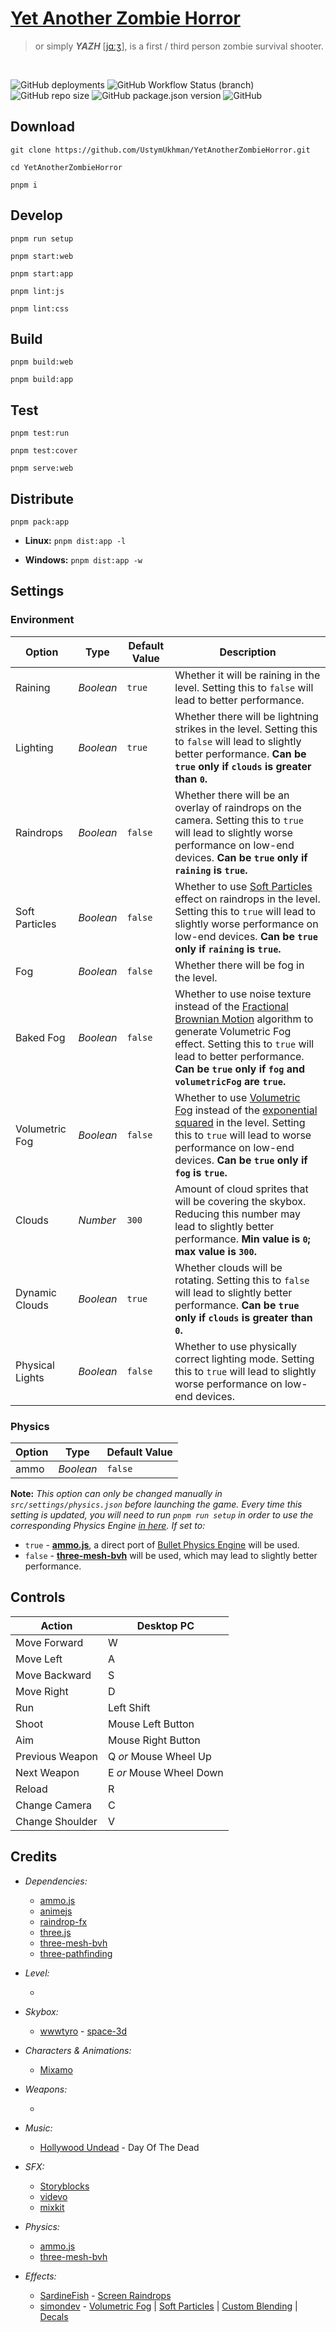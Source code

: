 # [Yet Another Zombie Horror](http://35.158.218.205/experiments/YetAnotherZombieHorror/) #
> or simply ***YAZH*** [[jɑːʒ](http://35.158.218.205/experiments/YetAnotherZombieHorror/assets/sounds/YAZH.mp3)], is a first / third person zombie survival shooter.

<br />

![GitHub deployments](https://img.shields.io/github/deployments/UstymUkhman/YetAnotherZombieHorror/github-pages)
![GitHub Workflow Status (branch)](https://img.shields.io/github/workflow/status/UstymUkhman/YetAnotherZombieHorror/Check%20commit%20message%20style/main)
![GitHub repo size](https://img.shields.io/github/repo-size/UstymUkhman/YetAnotherZombieHorror)
![GitHub package.json version](https://img.shields.io/github/package-json/v/UstymUkhman/YetAnotherZombieHorror)
![GitHub](https://img.shields.io/github/license/UstymUkhman/YetAnotherZombieHorror)

## Download ##

`git clone https://github.com/UstymUkhman/YetAnotherZombieHorror.git`

`cd YetAnotherZombieHorror`

`pnpm i`

## Develop ##

`pnpm run setup`

`pnpm start:web`

`pnpm start:app`

`pnpm lint:js`

`pnpm lint:css`

## Build ##

`pnpm build:web`

`pnpm build:app`

## Test ##

`pnpm test:run`

`pnpm test:cover`

`pnpm serve:web`

## Distribute ##

`pnpm pack:app`

  - **Linux:** `pnpm dist:app -l`

  - **Windows:** `pnpm dist:app -w`

## Settings ##

### Environment ###

| Option          | Type      | Default Value | Description |
| --------------- | --------- | ------------- | ----------- |
| Raining         | *Boolean* | `true`        | Whether it will be raining in the level. Setting this to `false` will lead to better performance. |
| Lighting        | *Boolean* | `true`        | Whether there will be lightning strikes in the level. Setting this to `false` will lead to slightly better performance. **Can be `true` only if `clouds` is greater than `0`.** |
| Raindrops       | *Boolean* | `false`       | Whether there will be an overlay of raindrops on the camera. Setting this to `true` will lead to slightly worse performance on low-end devices. **Can be `true` only if `raining` is `true`.** |
| Soft Particles  | *Boolean* | `false`       | Whether to use [Soft Particles](https://developer.download.nvidia.com/whitepapers/2007/SDK10/SoftParticles_hi.pdf) effect on raindrops in the level. Setting this to `true` will lead to slightly worse performance on low-end devices. **Can be `true` only if `raining` is `true`.** |
| Fog             | *Boolean* | `false`       | Whether there will be fog in the level. |
| Baked Fog       | *Boolean* | `false`       | Whether to use noise texture instead of the [Fractional Brownian Motion](https://www.iquilezles.org/www/articles/fbm/fbm.htm) algorithm to generate Volumetric Fog effect. Setting this to `true` will lead to better performance. **Can be `true` only if `fog` and `volumetricFog` are `true`.** |
| Volumetric Fog  | *Boolean* | `false`       | Whether to use [Volumetric Fog](https://www.gamedeveloper.com/programming/atmospheric-scattering-and-volumetric-fog-algorithm-part-1) instead of the [exponential squared](https://threejs.org/docs/#api/en/scenes/FogExp2) in the level. Setting this to `true` will lead to worse performance on low-end devices. **Can be `true` only if `fog` is `true`.** |
| Clouds         | *Number*  | `300`          | Amount of cloud sprites that will be covering the skybox. Reducing this number may lead to slightly better performance. **Min value is `0`; max value is `300`.** |
| Dynamic Clouds  | *Boolean* | `true`        | Whether clouds will be rotating. Setting this to `false` will lead to slightly better performance. **Can be `true` only if `clouds` is greater than `0`.** |
| Physical Lights | *Boolean* | `false`       | Whether to use physically correct lighting mode. Setting this to `true` will lead to slightly worse performance on low-end devices. |

### Physics ###

| Option | Type      | Default Value |
| ------ | --------- | ------------- |
| ammo   | *Boolean* | `false`       |

**Note:** *This option can only be changed manually in `src/settings/physics.json` before launching the game. Every time this setting is updated, you will need to run `pnpm run setup` in order to use the corresponding Physics Engine [in here](https://github.com/UstymUkhman/YetAnotherZombieHorror/blob/main/src/physics/index.ts). If set to:*

  - `true` - [**ammo.js**](https://github.com/kripken/ammo.js), a direct port of [Bullet Physics Engine](https://pybullet.org/) will be used.
  - `false` - [**three-mesh-bvh**](https://github.com/gkjohnson/three-mesh-bvh) will be used, which may lead to slightly better performance.

## Controls ##

| Action          | Desktop PC              |
| --------------- | ----------------------- |
| Move Forward    | W                       |
| Move Left       | A                       |
| Move Backward   | S                       |
| Move Right      | D                       |
| Run             | Left Shift              |
| Shoot           | Mouse Left Button       |
| Aim             | Mouse Right Button      |
| Previous Weapon | Q *or* Mouse Wheel Up   |
| Next Weapon     | E *or* Mouse Wheel Down |
| Reload          | R                       |
| Change Camera   | C                       |
| Change Shoulder | V                       |

## Credits ##

  - *Dependencies:*

    - [ammo.js](https://github.com/kripken/ammo.js)
    - [animejs](https://github.com/juliangarnier/anime/)
    - [raindrop-fx](https://github.com/SardineFish/raindrop-fx)
    - [three.js](https://github.com/mrdoob/three.js)
    - [three-mesh-bvh](https://github.com/gkjohnson/three-mesh-bvh)
    - [three-pathfinding](https://github.com/donmccurdy/three-pathfinding)

  - *Level:*

    - 

  - *Skybox:*

    - [wwwtyro](https://github.com/wwwtyro) - [space-3d](https://github.com/wwwtyro/space-3d)

  - *Characters & Animations:*
  
    - [Mixamo](https://www.mixamo.com/#/)

  - *Weapons:*

    - 

  - *Music:*

    - [Hollywood Undead](https://www.hollywoodundead.com/) - Day Of The Dead
  
  - *SFX:*

    - [Storyblocks](https://www.storyblocks.com/)
    - [videvo](https://www.videvo.net/)
    - [mixkit](https://mixkit.co/)

  - *Physics:*

    - [ammo.js](https://github.com/kripken/ammo.js)
    - [three-mesh-bvh](https://gkjohnson.github.io/three-mesh-bvh/example/bundle/characterMovement.html)

  - *Effects:*

    - [SardineFish](https://github.com/SardineFish) - [Screen Raindrops](https://cdn-lab.sardinefish.com/rain/)
    - [simondev](https://github.com/simondevyoutube) - [Volumetric Fog](https://www.youtube.com/watch?v=k1zGz55EqfU) | [Soft Particles](https://www.youtube.com/watch?v=arn_3WzCJQ8) | [Custom Blending](https://www.youtube.com/watch?v=AxopC4yW4uY) | [Decals](https://www.youtube.com/watch?v=ZSTgk7JT668)
